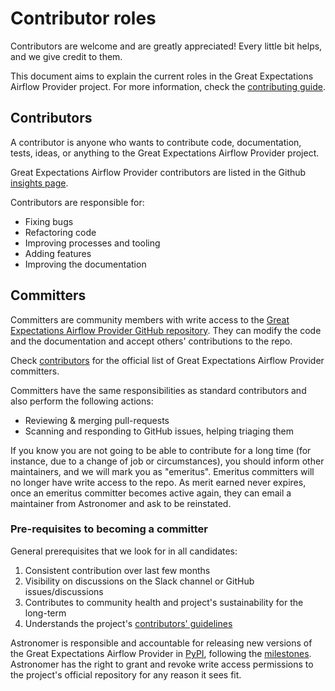 # Contributor roles

Contributors are welcome and are greatly appreciated! Every little bit helps, and we give credit to them.

This document aims to explain the current roles in the Great Expectations Airflow Provider project.
For more information, check the [contributing guide](contributing-guide.md).

## Contributors

A contributor is anyone who wants to contribute code, documentation, tests, ideas, or anything to the Great Expectations Airflow Provider project.

Great Expectations Airflow Provider contributors are listed in the Github [insights page](https://github.com/astronomer/airflow-provider-great-expectations/graphs/contributors).

Contributors are responsible for:

* Fixing bugs
* Refactoring code
* Improving processes and tooling
* Adding features
* Improving the documentation

## Committers

Committers are community members with write access to the [Great Expectations Airflow Provider GitHub repository](https://github.com/astronomer/airflow-provider-great-expectations).
They can modify the code and the documentation and accept others' contributions to the repo.

Check [contributors](contributors.md) for the official list of Great Expectations Airflow Provider committers.

Committers have the same responsibilities as standard contributors and also perform the following actions:

* Reviewing & merging pull-requests
* Scanning and responding to GitHub issues, helping triaging them

If you know you are not going to be able to contribute for a long time (for instance, due to a change of job or circumstances), you should inform other maintainers, and we will mark you as "emeritus".
Emeritus committers will no longer have write access to the repo.
As merit earned never expires, once an emeritus committer becomes active again, they can email a maintainer from Astronomer and ask to be reinstated.

### Pre-requisites to becoming a committer

General prerequisites that we look for in all candidates:

1. Consistent contribution over last few months
2. Visibility on discussions on the Slack channel or GitHub issues/discussions
3. Contributes to community health and project's sustainability for the long-term
4. Understands the project's [contributors' guidelines](contributing-guide.md)

Astronomer is responsible and accountable for releasing new versions of the Great Expectations Airflow Provider in [PyPI](https://pypi.org/project/airflow-provider-great-expectations/), following the [milestones](https://github.com/astronomer/airflow-provider-great-expectations/milestones).
Astronomer has the right to grant and revoke write access permissions to the project's official repository for any reason it sees fit.